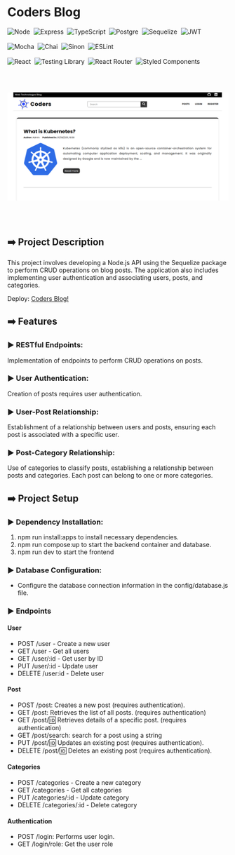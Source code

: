 <h1>Coders Blog</h1>
  
  <div style="display:flex;flex-direction:row;gap:0.5rem;">

  <img src="https://img.shields.io/badge/Node.js-43853D?style=for-the-badge&logo=node.js&logoColor=white" alt="Node">

  <img src="https://img.shields.io/badge/Express.js-404D59?style=for-the-badge" alt="Express">

  <img src="https://img.shields.io/badge/TypeScript-007ACC?style=for-the-badge&logo=typescript&logoColor=white" alt="TypeScript">

  <img src="https://img.shields.io/badge/PostgreSQL-316192?style=for-the-badge&logo=postgresql&logoColor=white" alt="Postgre">

  <img src="https://img.shields.io/badge/sequelize-323330?style=for-the-badge&logo=sequelize&logoColor=blue" alt="Sequelize">

  <img src="https://img.shields.io/badge/json%20web%20tokens-323330?style=for-the-badge&logo=json-web-tokens&logoColor=pink" alt="JWT">

</div>

<br />

<div style="display:flex;flex-direction:row;gap:0.5rem;">

  <img src="https://img.shields.io/badge/mocha.js-323330?style=for-the-badge&logo=mocha&logoColor=Brown" alt="Mocha">

  <img src="https://img.shields.io/badge/chai.js-323330?style=for-the-badge&logo=chai&logoColor=red" alt="Chai">

  <img src="https://img.shields.io/badge/sinon.js-323330?style=for-the-badge&logo=sinon" alt="Sinon">

  <img src="https://img.shields.io/badge/eslint-3A33D1?style=for-the-badge&logo=eslint&logoColor=white" alt="ESLint">

</div>

<br />

<div style="display:flex;flex-direction:row;gap:0.5rem;">

  <img src="https://img.shields.io/badge/React-20232A?style=for-the-badge&logo=react&logoColor=61DAF" alt="React">

  <img src="https://img.shields.io/badge/testing%20library-323330?style=for-the-badge&logo=testing-library&logoColor=red" alt="Testing Library">

  <img src="https://img.shields.io/badge/React_Router-CA4245?style=for-the-badge&logo=react-router&logoColor=white" alt="React Router">

  <img src="https://img.shields.io/badge/styled--components-DB7093?style=for-the-badge&logo=styled-components&logoColor=white" alt="Styled Components">

</div>

<br /><br />

<img width="800" src="screenshots/home.png">

<br /><br />

## ➡️ Project Description

This project involves developing a Node.js API using the Sequelize package to perform CRUD operations on blog posts. The application also includes implementing user authentication and associating users, posts, and categories.

Deploy: [Coders Blog!](https://deploy-bloggs.vercel.app/)

## ➡️ Features

### ▶️ RESTful Endpoints:

Implementation of endpoints to perform CRUD operations on posts.

### ▶️ User Authentication:

Creation of posts requires user authentication.

### ▶️ User-Post Relationship:

Establishment of a relationship between users and posts, ensuring each post is associated with a specific user.

### ▶️ Post-Category Relationship:

Use of categories to classify posts, establishing a relationship between posts and categories. Each post can belong to one or more categories.

## ➡️ Project Setup

### ▶️ Dependency Installation:

1. npm run install:apps to install necessary dependencies.
2. npm run compose:up to start the backend container and database.
3. npm run dev to start the frontend

### ▶️ Database Configuration:

- Configure the database connection information in the config/database.js file.

### ▶️ Endpoints

#### User

- POST /user - Create a new user
- GET /user - Get all users
- GET /user/:id - Get user by ID
- PUT /user/:id - Update user
- DELETE /user:id - Delete user

#### Post

- POST /post: Creates a new post (requires authentication).
- GET /post: Retrieves the list of all posts. (requires authentication)
- GET /post/:id: Retrieves details of a specific post. (requires authentication)
- GET /post/search: search for a post using a string
- PUT /post/:id: Updates an existing post (requires authentication).
- DELETE /post/:id: Deletes an existing post (requires authentication).

#### Categories

- POST /categories - Create a new category
- GET /categories - Get all categories
- PUT /categories/:id - Update category
- DELETE /categories/:id - Delete category 

#### Authentication

- POST /login: Performs user login.
- GET /login/role: Get the user role







